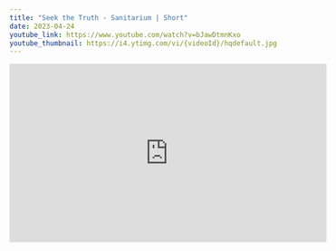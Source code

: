 ```yaml
---
title: "Seek the Truth - Sanitarium | Short"
date: 2023-04-24
youtube_link: https://www.youtube.com/watch?v=bJawDtmnKxo
youtube_thumbnail: https://i4.ytimg.com/vi/{videoId}/hqdefault.jpg
---
```

<iframe width="560" height="315" src="https://www.youtube.com/embed/bJawDtmnKxo" title="Seek the Truth - Sanitarium | Short" frameborder="0" allow="accelerometer; autoplay; clipboard-write; encrypted-media; gyroscope; picture-in-picture; web-share" allowfullscreen></iframe>
